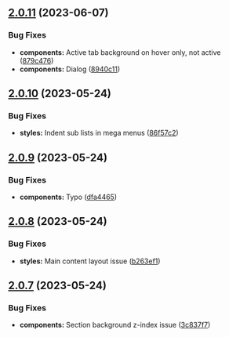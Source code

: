 ## [2.0.11](https://github.com/jacecotton/tcds/compare/v2.0.10...v2.0.11) (2023-06-07)


### Bug Fixes

* **components:** Active tab background on hover only, not active ([879c476](https://github.com/jacecotton/tcds/commit/879c47613abdaf47b1953378783e4f335db4cfec))
* **components:** Dialog ([8940c11](https://github.com/jacecotton/tcds/commit/8940c1121b76a66c0c5b46c59c21ecdcecf80993))



## [2.0.10](https://github.com/jacecotton/tcds/compare/v2.0.9...v2.0.10) (2023-05-24)


### Bug Fixes

* **styles:** Indent sub lists in mega menus ([86f57c2](https://github.com/jacecotton/tcds/commit/86f57c2bbd183cf0a237065270f648b9828874c0))



## [2.0.9](https://github.com/jacecotton/tcds/compare/v2.0.8...v2.0.9) (2023-05-24)


### Bug Fixes

* **components:** Typo ([dfa4465](https://github.com/jacecotton/tcds/commit/dfa4465ecbaf14ef55382c063c54e92070c541cc))



## [2.0.8](https://github.com/jacecotton/tcds/compare/v2.0.7...v2.0.8) (2023-05-24)


### Bug Fixes

* **styles:** Main content layout issue ([b263ef1](https://github.com/jacecotton/tcds/commit/b263ef14c520ec92033098887403a92fe521653b))



## [2.0.7](https://github.com/jacecotton/tcds/compare/v2.0.6...v2.0.7) (2023-05-24)


### Bug Fixes

* **components:** Section background z-index issue ([3c837f7](https://github.com/jacecotton/tcds/commit/3c837f7b8cbebfcd561386d462724f615d333ef4))



